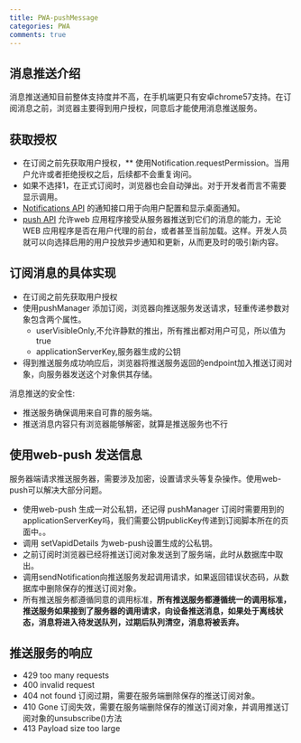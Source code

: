 ```yaml
---
title: PWA-pushMessage
categories: PWA
comments: true
---
```

## 消息推送介绍
消息推送通知目前整体支持度并不高，在手机端更只有安卓chrome57支持。在订阅消息之前，浏览器主要得到用户授权，同意后才能使用消息推送服务。

<!--more-->

## 获取授权
- 在订阅之前先获取用户授权，** 使用Notification.requestPermission。当用户允许或者拒绝授权之后，后续都不会重复询问。
- 如果不选择1，在正式订阅时，浏览器也会自动弹出。对于开发者而言不需要显示调用。
- <a href="https://developer.mozilla.org/zh-CN/docs/Web/API/notification">Notifications API</a> 的通知接口用于向用户配置和显示桌面通知。
- <a href="https://developer.mozilla.org/zh-CN/docs/Web/API/Push_API">push API</a> 允许web 应用程序接受从服务器推送到它们的消息的能力，无论WEB 应用程序是否在用户代理的前台，或者甚至当前加载。这样。开发人员就可以向选择启用的用户投放异步通知和更新，从而更及时的吸引新内容。

## 订阅消息的具体实现
- 在订阅之前先获取用户授权
- 使用pushManager 添加订阅，浏览器向推送服务发送请求，轻重传递参数对象包含两个属性。
    - userVisibleOnly,不允许静默的推出，所有推出都对用户可见，所以值为true
    - applicationServerKey,服务器生成的公钥
- 得到推送服务成功响应后，浏览器将推送服务返回的endpoint加入推送订阅对象，向服务器发送这个对象供其存储。

消息推送的安全性:
- 推送服务确保调用来自可靠的服务端。
- 推送消息内容只有浏览器能够解密，就算是推送服务也不行

## 使用web-push 发送信息
服务器端请求推送服务器，需要涉及加密，设置请求头等复杂操作。使用web-push可以解决大部分问题。
- 使用web-push 生成一对公私钥，还记得 pushManager 订阅时需要用到的applicationServerKey吗，我们需要公钥publicKey传递到订阅脚本所在的页面中。。
- 调用 setVapidDetails 为web-push设置生成的公私钥。
- 之前订阅时浏览器已经将推送订阅对象发送到了服务端，此时从数据库中取出。
- 调用sendNotification向推送服务发起调用请求，如果返回错误状态码，从数据库中删除保存的推送订阅对象。
- 所有推送服务都遵循同意的调用标准，**所有推送服务都遵循统一的调用标准，推送服务如果接到了服务器的调用请求，向设备推送消息，如果处于离线状态，消息将进入待发送队列，过期后队列清空，消息将被丢弃。**

## 推送服务的响应
- 429 too many requests
- 400 invalid request
- 404 not found 订阅过期，需要在服务端删除保存的推送订阅对象。
- 410 Gone 订阅失效，需要在服务端删除保存的推送订阅对象，并调用推送订阅对象的unsubscribe()方法
- 413 Payload size too large

